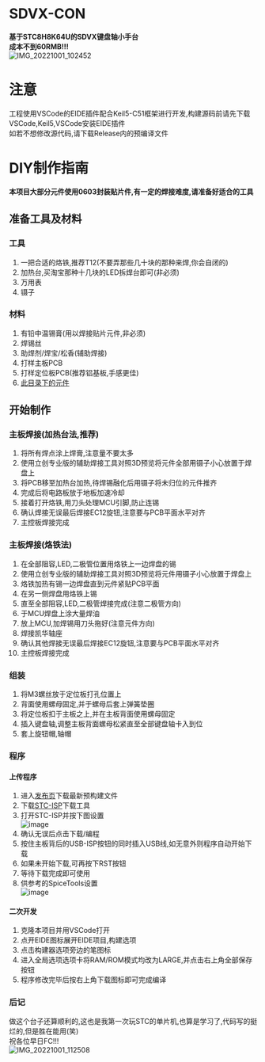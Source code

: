 # SDVX-CON
**基于STC8H8K64U的SDVX键盘轴小手台**  
**成本不到60RMB!!!**  
![IMG_20221001_102452](https://user-images.githubusercontent.com/48589001/193379467-3a487edd-58fa-40b7-89d7-be1da38c1c4e.jpg)

# 注意  
工程使用VSCode的EIDE插件配合Keil5-C51框架进行开发,构建源码前请先下载VSCode,Keil5,VSCode安装EIDE插件  
如若不想修改源代码,请下载Release内的预编译文件  

# DIY制作指南  
**本项目大部分元件使用0603封装贴片件,有一定的焊接难度,请准备好适合的工具**  

## 准备工具及材料  
### 工具  
1. 一把合适的烙铁,推荐T12(不要弄那些几十块的那种来焊,你会自闭的)  
2. 加热台,买淘宝那种十几块的LED拆焊台即可(非必须)  
3. 万用表
4. 镊子

### 材料  
1. 有铅中温锡膏(用以焊接贴片元件,非必须)
2. 焊锡丝
3. 助焊剂/焊宝/松香(辅助焊接)
4. 打样主板PCB
5. 打样定位板PCB(推荐铝基板,手感更佳)
6. [此目录下的元件](https://github.com/fangxx3863/SDVX-CON/tree/main/extra)

## 开始制作  
### 主板焊接(加热台法,推荐)  
1. 将所有焊点涂上焊膏,注意量不要太多  
2. 使用立创专业版的辅助焊接工具对照3D预览将元件全部用镊子小心放置于焊盘上  
3. 将PCB移至加热台加热,待焊锡融化后用镊子将未归位的元件推齐  
4. 完成后将电路板放于地板加速冷却  
5. 接着打开烙铁,用刀头处理MCU引脚,防止连锡  
6. 确认焊接无误最后焊接EC12旋钮,注意要与PCB平面水平对齐  
7. 主控板焊接完成  

### 主板焊接(烙铁法)  
1. 在全部阻容,LED,二极管位置用烙铁上一边焊盘的锡
2. 使用立创专业版的辅助焊接工具对照3D预览将元件用镊子小心放置于焊盘上  
3. 烙铁加热有锡一边焊盘直到元件紧贴PCB平面  
4. 在另一侧焊盘用烙铁上锡  
5. 直至全部阻容,LED,二极管焊接完成(注意二极管方向)  
6. 于MCU焊盘上涂大量焊油  
7. 放上MCU,加焊锡用刀头拖好(注意元件方向)  
8. 焊接凯华轴座  
6. 确认其他焊接无误最后焊接EC12旋钮,注意要与PCB平面水平对齐  
7. 主控板焊接完成  

### 组装  
1. 将M3螺丝放于定位板打孔位置上  
2. 背面使用螺母固定,并于螺母后套上弹簧垫圈  
3. 将定位板扣于主板之上,并在主板背面使用螺母固定  
4. 插入键盘轴,调整主板背面螺母松紧直至全部键盘轴卡入到位  
5. 套上旋钮帽,轴帽

### 程序  
#### 上传程序  
1. 进入[发布页](https://github.com/fangxx3863/SDVX-CON/releases)下载最新预构建文件  
2. 下载[STC-ISP](https://github.com/fangxx3863/SDVX-CON/blob/main/extra/stc-isp-v6.90K.exe)下载工具  
3. 打开STC-ISP并按下图设置  
![image](https://user-images.githubusercontent.com/48589001/193384423-4ca1d5cc-f8cb-44fd-bea5-ec1373162a4b.png)    
4. 确认无误后点击下载/编程  
5. 按住主板背后的USB-ISP按钮的同时插入USB线,如无意外则程序自动开始下载  
6. 如果未开始下载,可再按下RST按钮  
7. 等待下载完成即可使用  
8. 供参考的SpiceTools设置  
![image](https://user-images.githubusercontent.com/48589001/193384475-bb26df7b-a642-47b9-b3cb-4981e00f28cf.png)  

#### 二次开发  
1. 克隆本项目并用VSCode打开  
2. 点开EIDE图标展开EIDE项目,构建选项  
3. 点击构建器选项旁边的笔图标  
4. 进入全局选项选项卡将RAM/ROM模式均改为LARGE,并点击右上角全部保存按钮  
5. 程序修改完毕后按右上角下载图标即可完成编译  

### 后记  
做这个台子还算顺利的,这也是我第一次玩STC的单片机,也算是学习了,代码写的挺烂的,但是胜在能用(笑)  
祝各位早日FC!!!  
![IMG_20221001_112508](https://user-images.githubusercontent.com/48589001/193385536-600fe88c-e444-4633-a4fb-842337760356.jpg)
